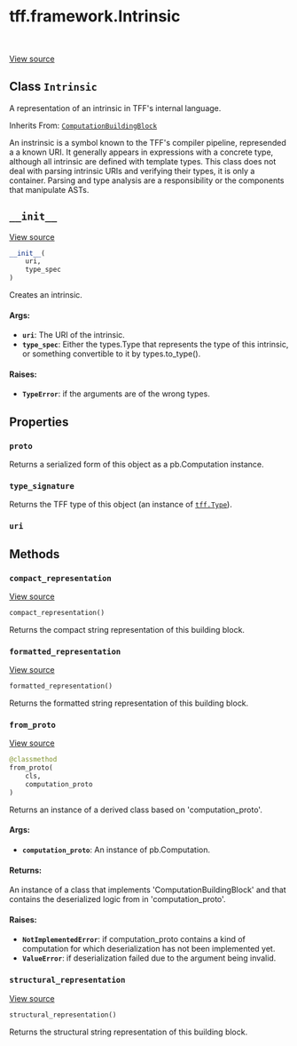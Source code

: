 <div itemscope itemtype="http://developers.google.com/ReferenceObject">
<meta itemprop="name" content="tff.framework.Intrinsic" />
<meta itemprop="path" content="Stable" />
<meta itemprop="property" content="proto"/>
<meta itemprop="property" content="type_signature"/>
<meta itemprop="property" content="uri"/>
<meta itemprop="property" content="__init__"/>
<meta itemprop="property" content="compact_representation"/>
<meta itemprop="property" content="formatted_representation"/>
<meta itemprop="property" content="from_proto"/>
<meta itemprop="property" content="structural_representation"/>
</div>

# tff.framework.Intrinsic

<table class="tfo-notebook-buttons tfo-api" align="left">
</table>

<a target="_blank" href="http://github.com/tensorflow/federated/tree/master/tensorflow_federated/python/core/impl/computation_building_blocks.py">View
source</a>

## Class `Intrinsic`

A representation of an intrinsic in TFF's internal language.

Inherits From:
[`ComputationBuildingBlock`](../../tff/framework/ComputationBuildingBlock.md)

<!-- Placeholder for "Used in" -->

An instrinsic is a symbol known to the TFF's compiler pipeline, represended a a
known URI. It generally appears in expressions with a concrete type, although
all intrinsic are defined with template types. This class does not deal with
parsing intrinsic URIs and verifying their types, it is only a container.
Parsing and type analysis are a responsibility or the components that manipulate
ASTs.

<h2 id="__init__"><code>__init__</code></h2>

<a target="_blank" href="http://github.com/tensorflow/federated/tree/master/tensorflow_federated/python/core/impl/computation_building_blocks.py">View
source</a>

```python
__init__(
    uri,
    type_spec
)
```

Creates an intrinsic.

#### Args:

*   <b>`uri`</b>: The URI of the intrinsic.
*   <b>`type_spec`</b>: Either the types.Type that represents the type of this
    intrinsic, or something convertible to it by types.to_type().

#### Raises:

*   <b>`TypeError`</b>: if the arguments are of the wrong types.

## Properties

<h3 id="proto"><code>proto</code></h3>

Returns a serialized form of this object as a pb.Computation instance.

<h3 id="type_signature"><code>type_signature</code></h3>

Returns the TFF type of this object (an instance of
<a href="../../tff/Type.md"><code>tff.Type</code></a>).

<h3 id="uri"><code>uri</code></h3>

## Methods

<h3 id="compact_representation"><code>compact_representation</code></h3>

<a target="_blank" href="http://github.com/tensorflow/federated/tree/master/tensorflow_federated/python/core/impl/computation_building_blocks.py">View
source</a>

```python
compact_representation()
```

Returns the compact string representation of this building block.

<h3 id="formatted_representation"><code>formatted_representation</code></h3>

<a target="_blank" href="http://github.com/tensorflow/federated/tree/master/tensorflow_federated/python/core/impl/computation_building_blocks.py">View
source</a>

```python
formatted_representation()
```

Returns the formatted string representation of this building block.

<h3 id="from_proto"><code>from_proto</code></h3>

<a target="_blank" href="http://github.com/tensorflow/federated/tree/master/tensorflow_federated/python/core/impl/computation_building_blocks.py">View
source</a>

```python
@classmethod
from_proto(
    cls,
    computation_proto
)
```

Returns an instance of a derived class based on 'computation_proto'.

#### Args:

*   <b>`computation_proto`</b>: An instance of pb.Computation.

#### Returns:

An instance of a class that implements 'ComputationBuildingBlock' and that
contains the deserialized logic from in 'computation_proto'.

#### Raises:

*   <b>`NotImplementedError`</b>: if computation_proto contains a kind of
    computation for which deserialization has not been implemented yet.
*   <b>`ValueError`</b>: if deserialization failed due to the argument being
    invalid.

<h3 id="structural_representation"><code>structural_representation</code></h3>

<a target="_blank" href="http://github.com/tensorflow/federated/tree/master/tensorflow_federated/python/core/impl/computation_building_blocks.py">View
source</a>

```python
structural_representation()
```

Returns the structural string representation of this building block.
